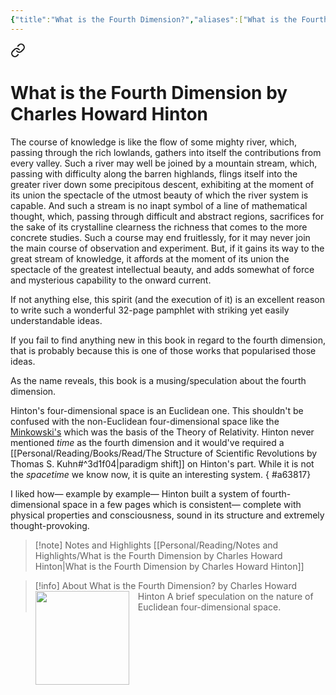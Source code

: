 ```yaml
---
{"title":"What is the Fourth Dimension?","aliases":["What is the Fourth Dimension?"],"authors":["Charles Howard Hinton"],"publisher":"","publish":"1897","pages":32,"isbn10":"","isbn13":"OCLC:26279457","rating":5,"reviewed":true,"cover":"https://images-na.ssl-images-amazon.com/images/S/compressed.photo.goodreads.com/books/1677810279i/21970444.jpg","read_count":"1","tags":["book","philosophy","physics","scientific-romance"],"log":[{"status":"Read","timestamp":"2024-06-24T01:26:26+06:00"},{"status":"In Progress","timestamp":"2024-06-23T11:26:12+06:00"},{"status":"To Read","timestamp":"2024-06-23T11:24:52+06:00"}],"created":"2024-06-23T11:24:52+06:00","updated":"2025-05-28T13:33:59+06:00","status":"Read","dg-publish":true,"dg-note-icon":2,"reading_notes":"[[Personal/Reading/Notes and Highlights/What is the Fourth Dimension by Charles Howard Hinton|What is the Fourth Dimension by Charles Howard Hinton]]","dg-path":"Reading/Books/Read/What is the Fourth Dimension by Charles Howard Hinton.md","permalink":"/reading/books/read/what-is-the-fourth-dimension-by-charles-howard-hinton/","dgPassFrontmatter":true,"noteIcon":2}
---
```



<div class="transclusion internal-embed is-loaded"><a class="markdown-embed-link" href="/reading/notes-and-highlights/what-is-the-fourth-dimension-by-charles-howard-hinton/#58eeea" aria-label="Open link"><svg xmlns="http://www.w3.org/2000/svg" width="24" height="24" viewBox="0 0 24 24" fill="none" stroke="currentColor" stroke-width="2" stroke-linecap="round" stroke-linejoin="round" class="svg-icon lucide-link"><path d="M10 13a5 5 0 0 0 7.54.54l3-3a5 5 0 0 0-7.07-7.07l-1.72 1.71"></path><path d="M14 11a5 5 0 0 0-7.54-.54l-3 3a5 5 0 0 0 7.07 7.07l1.71-1.71"></path></svg></a><div class="markdown-embed">

<div class="markdown-embed-title">

# What is the Fourth Dimension by Charles Howard Hinton

</div>


The course of knowledge is like the flow of some mighty river, which, passing through the rich lowlands, gathers into itself the contributions from every valley. Such a river may well be joined by a mountain stream, which, passing with difficulty along the barren highlands, flings itself into the greater river down some precipitous descent, exhibiting at the moment of its union the spectacle of the utmost beauty of which the river system is capable. And such a stream is no inapt symbol of a line of mathematical thought, which, passing through difficult and abstract regions, sacrifices for the sake of its crystalline clearness the richness that comes to the more concrete studies. Such a course may end fruitlessly, for it may never join the main course of observation and experiment. But, if it gains its way to the great stream of knowledge, it affords at the moment of its union the spectacle of the greatest intellectual beauty, and adds somewhat of force and mysterious capability to the onward current. 

</div></div>


If not anything else, this spirit (and the execution of it) is an excellent reason to write such a wonderful 32-page pamphlet with striking yet easily understandable ideas.

If you fail to find anything new in this book in regard to the fourth dimension, that is probably because this is one of those works that popularised those ideas.

As the name reveals, this book is a musing/speculation about the fourth dimension.

Hinton's four-dimensional space is an Euclidean one. This shouldn't be confused with the non-Euclidean four-dimensional space like the [Minkowski's](http://web.mit.edu/redingtn/www/netadv/SP20130311.html) which was the basis of the Theory of Relativity. Hinton never mentioned *time* as the fourth dimension and it would've required a [[Personal/Reading/Books/Read/The Structure of Scientific Revolutions by Thomas S. Kuhn#^3d1f04\|paradigm shift]] on Hinton's part. While it is not the *spacetime* we know now, it is quite an interesting system.
{ #a63817}


I liked how— example by example— Hinton built a system of fourth-dimensional space in a few pages which is consistent— complete with physical properties and consciousness, sound in its structure and extremely thought-provoking.

> [!note] Notes and Highlights
> [[Personal/Reading/Notes and Highlights/What is the Fourth Dimension by Charles Howard Hinton\|What is the Fourth Dimension by Charles Howard Hinton]]

> [!info] About What is the Fourth Dimension? by Charles Howard Hinton
> <img src="https://images-na.ssl-images-amazon.com/images/S/compressed.photo.goodreads.com/books/1677810279i/21970444.jpg" style="float: left; width: 150px; height: auto; margin-right: 1em;" /> A brief speculation on the nature of Euclidean four-dimensional space.
